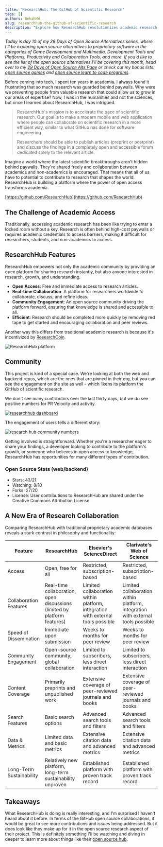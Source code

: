 ```yaml
---
title: "ResearchHub: The GitHub of Scientific Research"
tags: []
authors: BekahHW
slug: researchhub-the-github-of-scientific-research
description: "Explore how ResearchHub revolutionizes academic research with open access, real-time collaboration, and community engagement. "
---
```


*Today is day 10 of my 29 Days of Open Source Alternatives series, where I'll be exploring open source alternatives to proprietary software in the categories of Game Development and Multimedia, Development Tools and Platforms, Productivity and Collaboration Tools, and more. If you'd like to see the list of the open source alternatives I'll be covering this month, head over to my [29 Days of Open Source Alts Page](https://oss.fyi/oss-alts) or check out my bonus lists:  [open source games](https://oss.fyi/oss-games) and [open source learn to code programs](https://oss.fyi/learn-to-code).* 

Before coming into tech, I spent ten years in academia. I always found it frustrating that so much research was guarded behind paywalls. Why were we preventing people from valuable research that could allow us to grow in our areas of expertise? Now, I was in the humanities and not the sciences, but once I learned about ResearchHub, I was intrigued.

<!-- truncate -->


> ResearchHub's mission is to accelerate the pace of scientific research. Our goal is to make a modern mobile and web application where people can collaborate on scientific research in a more efficient way, similar to what GitHub has done for software engineering. 
> 
> Researchers should be able to publish articles (preprint or postprint) and discuss the findings in a completely open and accessible forum dedicated solely to the relevant article. 

Imagine a world where the latest scientific breakthroughs aren't hidden behind paywalls. They're shared freely and collaboration between academics and non-academics is encouraged. That means that all of us have to potential to contribute to research that shapes the world. ResearchHub is building a platform where the power of open access transforms academia.

[https://github.com/ResearchHub](https://github.com/ResearchHub)

## The Challenge of Academic Access

Traditionally, accessing academic research has been like trying to enter a locked room without a key. Research is often behind high-cost paywalls or requires academic credentials to access barriers, making it difficult for researchers, students, and non-academics to access. 

## ResearchHub Features

ResearchHub empowers not only the academic community by providing an open platform for sharing research instantly, but also anyone interested in research, growth, and understanding.

- **Open Access**: Free and immediate access to research articles.
- **Real-time Collaboration**: A platform for researchers worldwide to collaborate, discuss, and refine ideas.
- **Community Engagement**: An open source community driving the platform forward, ensuring that knowledge is shared and accessible to all.
- **Efficient**: Research should be completed more quickly by removing red tape to get started and encouraging collaboration and peer reviews.

Another way this differs from traditional academic research is because it's incentivized by [ResearchCoin](https://www.researchhub.com/paper/819400/the-researchcoin-whitepaper).

![ResearchHub platform](https://dev-to-uploads.s3.amazonaws.com/uploads/articles/zu3o83k2laroalm5097t.png)


## Community

This project is kind of a special case. We're looking at both the web and backend repos, which are the ones that are pinned in their org, but you can see the engagement on the site as well -  which likens its platform the GitHub of scientific research.

We don't see many contributors over the last thirty days, but we do see positive numbers for PR Velocity and activity. 

[![researchhub dashboard](https://dev-to-uploads.s3.amazonaws.com/uploads/articles/fnv0po284xypcb3w0oyr.png)](https://app.opensauced.pizza/pages/BekahHW/1189/contributors?range=30)

The engagement of users tells a different story:

![research hub community numbers](https://dev-to-uploads.s3.amazonaws.com/uploads/articles/4y6muwn4zzdglwgexudq.png)

Getting involved is straightforward. Whether you're a researcher eager to share your findings, a developer looking to contribute to the platform's growth, or someone who believes in open access to knowledge, ResearchHub has opportunities for many different types of contribution. 

### Open Source Stats (web/backend)

- Stars: 43/21
- Watching: 8/10
- Forks: 27/20
- License: User contributions to ResearchHub are shared under the Creative Commons Attribution License

## A New Era of Research Collaboration

Comparing ResearchHub with traditional proprietary academic databases reveals a stark contrast in philosophy and functionality:

| Feature                | ResearchHub                           | Elsevier's ScienceDirect                    | Clarivate's Web of Science               |
|------------------------|---------------------------------------|--------------------------------------------|------------------------------------------|
| Access                 | Open, free for all                    | Restricted, subscription-based             | Restricted, subscription-based           |
| Collaboration Features | Real-time collaboration, open discussions (limited by platform features) | Limited collaboration within platform, integration with external tools possible | Limited collaboration within platform, integration with external tools possible |
| Speed of Dissemination | Immediate upon submission             | Weeks to months for peer review            | Weeks to months for peer review          |
| Community Engagement   | Open-source community, global collaboration | Limited to subscribers, less direct interaction | Limited to subscribers, less direct interaction |
| Content Coverage       | Primarily preprints and unpublished work | Extensive coverage of peer-reviewed journals and books | Extensive coverage of peer-reviewed journals and books |
| Search Features        | Basic search options                  | Advanced search tools and filters          | Advanced search tools and filters        |
| Data & Metrics         | Limited data and basic metrics        | Extensive citation data and advanced metrics | Extensive citation data and advanced metrics |
| Long-Term Sustainability| Relatively new platform, long-term sustainability unproven | Established platform with proven track record | Established platform with proven track record |


## Takeaways

What ResearchHub is doing is really interesting, and I'm surprised I haven't heard about it before. In terms of the GitHub open source collaborations, it would be great to see more contributions and issues being addressed. But it does look like they make up for it in the open source research aspect of their project. This is definitely something I'll be watching and diving in deeper to learn more about things like their [open source hub](https://www.researchhub.com/hubs/open-source-software-1).
